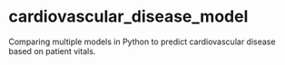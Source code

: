 # cardiovascular_disease_model
Comparing multiple models in Python to predict cardiovascular disease based on patient vitals.
